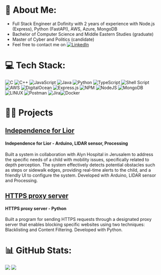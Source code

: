 # 💫 About Me:
- Full Stack Engineer at Dofinity with 2 years of experience with Node.js (Express), Python (FastAPI), AWS, Azure, MongoDB<br>
- Bachelor of Computer Science and Middle Eastern Studies (graduate)<br>
- Master of Cyber and Politics (candidate)<br>
- Feel free to contact me on [![LinkedIn](https://img.shields.io/badge/LinkedIn-%230077B5.svg?logo=linkedin&logoColor=white)](https://linkedin.com/in/RahavAyalon) 


# 💻 Tech Stack:
![C](https://img.shields.io/badge/c-%2300599C.svg?style=plastic&logo=c&logoColor=white) ![C++](https://img.shields.io/badge/c++-%2300599C.svg?style=plastic&logo=c%2B%2B&logoColor=white) ![JavaScript](https://img.shields.io/badge/javascript-%23323330.svg?style=plastic&logo=javascript&logoColor=%23F7DF1E)  ![Java](https://img.shields.io/badge/java-%23ED8B00.svg?style=plastic&logo=java&logoColor=white) ![Python](https://img.shields.io/badge/python-3670A0?style=plastic&logo=python&logoColor=ffdd54) ![TypeScript](https://img.shields.io/badge/typescript-%23007ACC.svg?style=plastic&logo=typescript&logoColor=white) ![Shell Script](https://img.shields.io/badge/shell_script-%23121011.svg?style=plastic&logo=gnu-bash&logoColor=white) ![AWS](https://img.shields.io/badge/AWS-%23FF9900.svg?style=plastic&logo=amazon-aws&logoColor=white) ![DigitalOcean](https://img.shields.io/badge/DigitalOcean-%230167ff.svg?style=plastic&logo=digitalOcean&logoColor=white) ![Express.js](https://img.shields.io/badge/express.js-%23404d59.svg?style=plastic&logo=express&logoColor=%2361DAFB) ![NPM](https://img.shields.io/badge/NPM-%23000000.svg?style=plastic&logo=npm&logoColor=white) ![NodeJS](https://img.shields.io/badge/node.js-6DA55F?style=plastic&logo=node.js&logoColor=white) ![MongoDB](https://img.shields.io/badge/MongoDB-%234ea94b.svg?style=plastic&logo=mongodb&logoColor=white) ![LINUX](https://img.shields.io/badge/Linux-FCC624?style=plastic&logo=linux&logoColor=black) ![Postman](https://img.shields.io/badge/Postman-FF6C37?style=plastic&logo=postman&logoColor=white) ![Jira](https://img.shields.io/badge/jira-%230A0FFF.svg?style=plastic&logo=jira&logoColor=white)![Docker](https://img.shields.io/badge/docker-%230db7ed.svg?style=plastic&logo=docker&logoColor=white)

# 👩‍💻 Projects

## [Independence for Lior](https://github.com/RahavAyalon/HCI-FinalProject)
#### Independence for Lior - Arduino, LIDAR sensor, Processing

Built a system in collaboration with Alyn Hospital in Jerusalem to address the specific needs of a child with mobility issues, specifically related to depth perception. 
The system effectively detects potential obstacles such as steps or sidewalk edges, providing real-time alerts to the child, and a friendly UI to configure the system.
Developed with Arduino, LIDAR sensor and Processing.

## [HTTPS proxy server](https://github.com/RahavAyalon/evil_proxy)
#### HTTPS proxy server - Python
Built a program for sending HTTPS requests through a designated proxy server that enables blocking specific websites using two techniques: Blacklisting and Content Filtering. Developed with Python.
 
# 📊 GitHub Stats:
![](https://github-readme-streak-stats.herokuapp.com/?user=RahavAyalon&theme=default&hide_border=false) ![](https://github-readme-stats.vercel.app/api/top-langs/?username=RahavAyalon&theme=default&hide_border=false&include_all_commits=true&count_private=true&layout=compact)

<!-- Proudly created with GPRM ( https://gprm.itsvg.in ) -->
